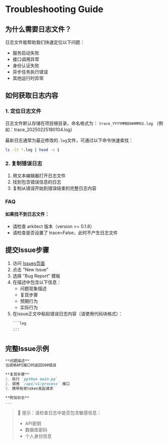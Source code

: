 # Troubleshooting Guide

## 为什么需要日志文件？
日志文件能帮助我们快速定位以下问题：
- 服务启动失败
- 接口调用异常
- 身份认证失败
- 异步任务执行错误
- 其他运行时异常

## 如何获取日志内容

### 1. 定位日志文件
日志文件默认存储在项目根目录，命名格式为：
`trace_YYYYMMDDHHMMSS.log` （例如：trace_20250225180104.log）

最新日志通常为最近修改的`.log`文件，可通过以下命令快速查找：
```bash
ls -lt *.log | head -n 1
```

### 2. 复制错误日志
1. 用文本编辑器打开日志文件
2. 找到包含错误信息的日志
3. 复制从错误开始到错误结束的完整日志内容

### FAQ
#### 如果找不到日志文件：
* 请检查 arkitect 版本（version >= 0.1.8）
* 请检查是否设置了 trace=False，此时不产生日志文件

## 提交Issue步骤

1. 访问 [Issues页面](https://github.com/volcengine/ai-app-lab/issues)
2. 点击 "New Issue"
3. 选择 "Bug Report" 模板
4. 在描述中包含以下信息：
   - 问题现象描述
   - 复现步骤
   - 预期行为
   - 实际行为
5. 在issue正文中粘贴错误日志内容（请使用代码块格式）：
   ````
   ```log
   ...
   ```
   ````

## 完整Issue示例
````markdown
**问题描述**
当调用API接口时返回500错误

**复现步骤**
1. 执行 `python main.py`
2. 调用 `/api/v1/process` 接口
3. 携带有效token发起请求

**附加日志**
...
````

> 📌 提示：请检查日志中是否包含敏感信息：
> - API密钥
> - 数据库密码
> - 个人身份信息
